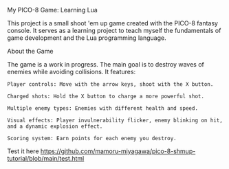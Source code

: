 My PICO-8 Game: Learning Lua

This project is a small shoot 'em up game created with the PICO-8 fantasy console. It serves as a learning project to teach myself the fundamentals of game development and the Lua programming language.

About the Game

The game is a work in progress. The main goal is to destroy waves of enemies while avoiding collisions. It features:

    Player controls: Move with the arrow keys, shoot with the X button.

    Charged shots: Hold the X button to charge a more powerful shot.

    Multiple enemy types: Enemies with different health and speed.

    Visual effects: Player invulnerability flicker, enemy blinking on hit, and a dynamic explosion effect.

    Scoring system: Earn points for each enemy you destroy.


Test it here
https://github.com/mamoru-miyagawa/pico-8-shmup-tutorial/blob/main/test.html
